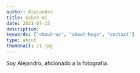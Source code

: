 ```yaml
---
author: Alejandro
title: Sobre mí
date: 2021-07-15
description:
keywords: ["about-us", "about-hugo", "contact"]
type: about
thumbnail: /1.jpg
---
```



Soy Alejandro, aficionado a la fotografía.

